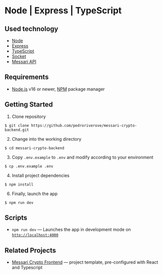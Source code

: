 # Node | Express | TypeScript

## Used technology

- [Node](https://nodejs.org/en/)
- [Express](https://expressjs.com/pt-br/)
- [TypeScript](https://www.typescriptlang.org/)
- [Socket](https://socket.io/)
- [Messari API](https://messari.io/api)

## Requirements

- [Node.js](https://nodejs.org/) v16 or newer, [NPM](https://www.npmjs.com/) package manager

## Getting Started

1. Clone repository
```
$ git clone https://github.com/pedroriverove/messari-crypto-backend.git
```
2. Change into the working directory
```
$ cd messari-crypto-backend
```
3. Copy `.env.example` to `.env` and modify according to your environment
```
$ cp .env.example .env
```
4. Install project dependencies
```
$ npm install
```
6. Finally, launch the app
```
$ npm run dev
```

## Scripts

- `npm run dev` — Launches the app in development mode on [`http://localhost:4000`](http://localhost:4000/)

## Related Projects

- [Messari Crypto Frontend](https://github.com/pedroriverove/messari-crypto-frontend) — project template, pre-configured with React and Typescript
